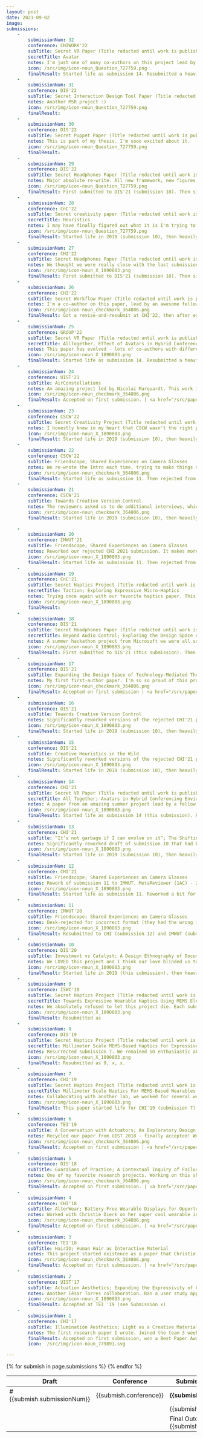 ```yaml
---
layout: post
date: 2021-09-02
image:
submissions:
    -
        submissionNum: 32
        conference: CHIWORK'22
        subTitle: Secret VR Paper (Title redacted until work is published)
        secretTitle: Avatar
        notes: I'm just one of many co-authors on this project lead by a fellow intern at Microsoft.
        icon: /src/img/icon-noun_Question_727759.png
        finalResult: Started life as submission 14. Resubmitted a heavily re-worked version to GROUP'22 (submission 25), then CHIWORK '22 (this submission).
    -
        submissionNum: 31
        conference: DIS'22
        subTitle: Secret Interaction Design Tool Paper (Title redacted until work is published)
        notes: Another MSR project :)
        icon: /src/img/icon-noun_Question_727759.png
        finalResult:
    -
        submissionNum: 30
        conference: DIS'22
        subTitle: Secret Puppet Paper (Title redacted until work is published)
        notes: This is part of my thesis. I'm sooo excited about it.
        icon: /src/img/icon-noun_Question_727759.png
        finalResult:
    -
        submissionNum: 29
        conference: DIS'22
        subTitle: Secret Headphones Paper (Title redacted until work is published)
        notes: Major absolute re-write. All new framework, new figures, new framing. Same demos, but telling a whole new story.
        icon: /src/img/icon-noun_Question_727759.png
        finalResult: First submitted to DIS'21 (submission 18). Then significantly reworked (basically a new paper), and submitted to CHI'22 (submission 27). Reworked AGAIN for DIS'22 (this submission).
    - 
        submissionNum: 28
        conference: CnC'22
        subTitle: Secret creativity paper (Title redacted until work is published)
        secretTitle: Heuristics
        notes: I may have finally figured out what it is I'm trying to say. It also turns out that what I'm trying to say is something that's interesting to the folks at CnC, so I have fairly high hopes for this one.
        icon: /src/img/icon-noun_Question_727759.png
        finalResult: Started life in 2019 (submission 10), then heavily reworked for CHI'20 (submission 13). Split into two papers with a different focus (submission 15 and 16), which went through revisions rounds at CSCW'21 where one was accepted (submission 21) and the other rejected (submission 23). CnC'22 will probably be the last attempt (this submission).
    -
        submissionNum: 27
        conference: CHI'22
        subTitle: Secret Headphones Paper (Title redacted until work is published)
        notes: We thought we were really close with the last submission so we completely rewrote this and abandoned everything we had first discussed. Just kidding but also not really.
        icon: /src/img/icon-noun_X_1890803.png
        finalResult: First submitted to DIS'21 (submission 18). Then significantly reworked (basically a new paper), and submitted to CHI'22 (this submission). Reworked AGAIN for CHIWORK'22 (submission 32).
    -
        submissionNum: 26
        conference: CHI'22
        subTitle: Secret Workflow Paper (Title redacted until work is published)
        notes: I'm a co-author on this paper, lead by an awesome fellow intern at Microsoft.
        icon: /src/img/icon-noun_checkmark_364806.png
        finalResult: Got a revise-and-resubmit at CHI'22, then after extensive work by the first author accepted!
    -
        submissionNum: 25
        conference: GROUP'22
        subTitle: Secret VR Paper (Title redacted until work is published)
        secretTitle: AllTogether, Effect of Avatars in Hybrid Conferencing Environments
        notes: This paper has evolved - lots of co-authors with different home research methodologies, and finding the balance for everyone has been an interesting challenge! Also did you know that GROUP is not double-blind??
        icon: /src/img/icon-noun_X_1890803.png
        finalResult: Started life as submission 14. Resubmitted a heavily re-worked version to GROUP'22 (this submission), then CHIWORK '22 (submission 32).
    -
        submissionNum: 24
        conference: UIST'21
        subTitle: AirConstellations
        notes: An amazing project led by Nicolai Marquardt. This work is so inspiring, and I learned so much collaborating with all of these amazing researchers. I helped design some of the interaction techniques, and contributed to sections of the paper.
        icon: /src/img/icon-noun_checkmark_364806.png
        finalResult: Accepted on first submission. | <a href="/src/papers/air-constellations.pdf">PDF</a>
    -
        submissionNum: 23
        conference: CSCW'22
        subTitle: Secret Creativity Project (Title redacted until work is published) 
        notes: I honestly knew in my heart that CSCW wasn't the right place for this paper. However, we got super lucky with the reviewers and one gave us absolutely incredible, thoughtful, detailed feedback.
        icon: /src/img/icon-noun_X_1890803.png
        finalResult: Started life in 2019 (submission 10), then heavily reworked for CHI'20 (submission 13). Split into two papers with a different focus (submission 15 and 16), which went through revisions rounds at CSCW where one was accepted (submission 21) and the other rejected (this submission). CnC'22 will probably be the last attempt (submission 28).
    -
        submissionNum: 22
        conference: CSCW'22
        subTitle: Friendscope; Shared Experiences on Camera Glasses
        notes: We re-wrote the Intro each time, trying to make things more clear. This was the best version for sure. We also got a bunch of excellent reviewer feedback, which definitely improved this paper.
        icon: /src/img/icon-noun_checkmark_364806.png
        finalResult: Started life as submission 11. Then rejected from CHI (submission 12). Reworked a bit for IMWUT (submission 20). Eventually published at CSCW'22 (this submission). Total rejections before acceptance - 3 | <a href="https://arxiv.org/abs/2112.08460">PDF</a>
    -
        submissionNum: 21
        conference: CSCW'21
        subTitle: Towards Creative Version Control
        notes: The reviewers asked us to do additional interviews, which we did. It was a great suggestion - those interviews really helped clarify our claims. 
        icon: /src/img/icon-noun_checkmark_364806.png
        finalResult: Started life in 2019 (submission 10), then heavily reworked for CHI'20 (submission 13). Split into two papers with a different focus (submission 15 and 16), which went through revisions rounds at CSCW'21 where one was accepted (this submission) and the other rejected (submission 23). CnC'22 will probably be the last attempt (submission 28). Total rejections before acceptance - 3. 

    -
        submissionNum: 20
        conference: IMWUT'21
        subTitle: Friendscope; Shared Experiences on Camera Glasses
        notes: Reworked our rejected CHI 2021 submission. It makes more sense for this conference anyway! REJECTED. The feedback was helpful, but I'll probably never submit to IMWUT again. I disliked everything about this process.
        icon: /src/img/icon-noun_X_1890803.png
        finalResult: Started life as submission 11. Then rejected from CHI (submission 12). Reworked a bit for IMWUT (this submission). Eventually published at CSCW'22, see submission 22.
    -
        submissionNum: 19
        conference: CnC'21
        subTitle: Secret Haptics Project (Title redacted until work is published)
        secretTitle: Taction; Exploring Expressive Micro-Haptics
        notes: Trying once again with our favorite haptics paper. This is definitely the best version of this paper that has ever existed, but still not good enough I guess. REJECTED, mainly because reviewers felt it was a bad fit (which is fair honestly - it was a stretch for CnC). R4 - 2, R3 - 2, R1 - 1, R2 - 2.
        icon: /src/img/icon-noun_X_1890803.png
        finalResult: 
    -
        submissionNum: 18
        conference: DIS'21
        subTitle: Secret Headphones Paper (Title redacted until work is published)
        secretTitle: Beyond Audio Control; Exploring the Design Space of Headphones as a Site for Interaction
        notes: A summer hackathon project from Microsoft we were all super excited about. Really weird scores - R4 - 2.5, R2 - 3.5, R1 - 3, R3 - 3. Seemed like it was juuuuuust about to get in.
        icon: /src/img/icon-noun_X_1890803.png
        finalResult: First submitted to DIS'21 (this submission). Then significantly reworked (basically a new paper), and submitted to CHI'22 (submission 27). Reworked AGAIN for DIS'22 (submission 29).
    -
        submissionNum: 17
        conference: DIS'21
        subTitle: Expanding the Design Space of Technology-Mediated Theatre Experiences paper.
        notes: My first first-author paper. I'm so so proud of this project, and super excited about how this work came together. It was honestly a disaster at first. About two weeks after the show closed, I moved down to Santa Monica where my laptop (with all of the user data from the audience interviews/surveys/etc) was stolen. Then, a year later (March 2020) I decided to work with another theatre group to recreate the project....3 days later everything shut down for COVID-19. It took me another 6 months to slowly iterate on a draft about the design process, which eventually became this paper.  
        icon: /src/img/icon-noun_checkmark_364806.png
        finalResult: Accepted on first submission | <a href="/src/papers/Theatre_DIS2021.pdf">PDF</a>
    -
        submissionNum: 16
        conference: DIS'21
        subTitle: Towards Creative Version Control
        notes: Significantly reworked versions of the rejected CHI'21 paper (submission x), now split into two papers. We were consistently getting feedback that the story was too messy but we had so much cool stuff to talk about so we wrote two full papers each with an entirely separate focus. R4 - 2.5, R3 - 2.5, R1 - 4, R2 - 2.
        icon: /src/img/icon-noun_X_1890803.png
        finalResult: Started life in 2019 (submission 10), then heavily reworked for CHI'20 (submission 13). Split into two papers with a different focus (submission 15 and this submission), which went through revisions rounds at CSCW'21 where one was accepted (submission 21) and the other rejected (submission 23). CnC'22 will probably be the last attempt (submission 28).
    -
        submissionNum: 15
        conference: DIS'21
        subTitle: Creative Heuristics in the Wild
        notes: Significantly reworked versions of the rejected CHI'21 paper (submission x), now split into two papers. We were consistently getting feedback that the story was too messy but we had so much cool stuff to talk about so we wrote two full papers each with an entirely separate focus. R4 - 2, R3 - 1.5, R1 - 3, R2 - 2.5.
        icon: /src/img/icon-noun_X_1890803.png
        finalResult: Started life in 2019 (submission 10), then heavily reworked for CHI'20 (submission 13). Split into two papers with a different focus (submission 16 and this submission), which went through revisions rounds at CSCW'21 where one was accepted (submission 21) and the other rejected (submission 23). CnC'22 will probably be the last attempt (submission 28).
    -
        submissionNum: 14
        conference: CHI'21
        subTitle: Secret VR Paper (Title redacted until work is published)
        secretTitle: All Together; Avatars in Hybrid Conferencing Environments to Enhance Co-presence
        notes: A paper from an amazing summer project lead by a fellow intern at Microsoft. I was asked if I wanted to contribute an hour and a half before the Abstract deadline...uh...yes???? I analyzed all the user data and wrote the user study section here. Reviews all 1.5s, so we only submitted a `thank you for your thoughtful feedback' rebuttal.
        icon: /src/img/icon-noun_X_1890803.png
        finalResult: Started life as submission 14 (this submission). Resubmitted a heavily re-worked version to GROUP'22 (submission 25), then DIS '22 (submission 30).
    -
        submissionNum: 13
        conference: CHI'21
        subTitle: “It’s not garbage if I can evolve on it”; The Shifting Purposes, Goals, and Re-Uses of Artifacts in Diverse Creative Practices
        notes: Significantly reworked draft of submission 10 that had been rejected from DIS'20. We completely changed the structure and re-wrote it three times in the week leading up to the deadline. We were SO proud of it and hoped the reviewers would love it as much as we did! Spoiler - they did not. MetaReviewer R4 - 2.5; R1 (2AC) - 3; R5 - 2.5; R2 - 3; R3 - 2. We did get this encouraging note though - "This paper was discussed extensively during the PC meeting and the ultimately had a 3rd AC added to the review." It feels nice to know your paper was under discussion.
        icon: /src/img/icon-noun_X_1890803.png
        finalResult: Started life in 2019 (submission 10), then heavily reworked for CHI'20 (this submission). Split into two papers with a different focus (submission 15 and 16), which went through revisions rounds at CSCW'21 where one was accepted (submission 21) and the other rejected (submission 23). CnC'22 will probably be the last attempt (submission 28).
    -
        submissionNum: 12
        conference: CHI'21
        subTitle: Friendscope; Shared Experiences on Camera Glasses
        notes: Rework of submission 11 to IMWUT. MetaReviewer (1AC) - 2.5; Reviewer 1 (2AC) - 3;  Reviewer 2 - 3; Reviewer 3 - 2. We're taking it as a hopeful sign for the future that the 2AC gave us a 3... No luck this time but we did make a bunch of great changes.
        icon: /src/img/icon-noun_X_1890803.png
        finalResult: Started life as submission 11. Reworked a bit for IMWUT (submission 20). Eventually published at CSCW'22, see submission 22.
    -
        submissionNum: 11
        conference: IMWUT'20
        subTitle: Friendscope; Shared Experiences on Camera Glasses
        notes: Desk-rejected for incorrect format (they had the wrong insturctions on the website, but wouldn't budge on the rejection decision).
        icon: /src/img/icon-noun_X_1890803.png
        finalResult: Resubmitted to CHI (submission 12) and IMWUT (submission 20). Eventually published at CSCW'22, see submission 22.
    -
        submissionNum: 10
        conference: DIS'20
        subTitle: Investment vs Catalyst; A Design Ethnography of Documentation in Creative Practices
        notes: We LOVED this project and I think our love blinded us to the faults in our draft. Looking over the draft now, it's clear we didn't know what story we wanted to tell, and just dumped a bunch of semi-organized user quotes on the readers. Rejected!
        icon: /src/img/icon-noun_X_1890803.png
        finalResult: Started life in 2019 (this submission), then heavily reworked for CHI'20 (submission 13). Split into two papers with a different focus (submission 15 and 16), which went through revisions rounds at CSCW'21 where one was accepted (submission 21) and the other rejected (submission 23). CnC'22 will probably be the last attempt (submission 28). 
    -
        submissionNum: 9
        conference: ISWC'19
        subTitle: Secret Haptics Project (Title redacted until work is published)
        secretTitle: Towards Expressive Wearable Haptics Using MEMS Electrostatic Actuators
        notes: We absolutely refused to let this project die. Each submission we re-wrote massive chunks of it, trying to incorporate reviewer feedback whiel still staying true to our original vision/goal. It also got shorter and shorter each time.
        icon: /src/img/icon-noun_X_1890803.png
        finalResult: Resubmitted as 
    -
        submissionNum: 8
        conference: DIS'19
        subTitle: Secret Haptics Project (Title redacted until work is published)
        secretTitle: Millimeter Scale MEMS-Based Haptics for Expressive Wearables
        notes: Resurrected submission 7. We remained SO enthusiastic about this project and sure people would love it. We were very very wrong.
        icon: /src/img/icon-noun_X_1890803.png
        finalResult: Resubmitted as 9, x, x.
    -
        submissionNum: 7
        conference: CHI'19
        subTitle: Secret Haptics Project (Title redacted until work is published)
        secretTitle: Millimeter Scale Haptics For MEMS-Based Wearables
        notes: Collaborating with another lab, we worked for several weeks to design and construct an extremely elaborate and delicate user study setup for testing something very delicate, then ran 18 participants. Ok, *running* user studies isn't my favourite part (I do like it), *analyzing* user data is my favourite part. In total our lab submitted 6 papers to CHI this year, and all 6 were rejected. Ouch!
        icon: /src/img/icon-noun_X_1890803.png
        finalResult: This paper started life for CHI'19 (submission 7). Then went to DIS'19 (submission 8), and ISWC'19 (submission 9), then CnC'21 (submission 19).
    -
        submissionNum: 6
        conference: TEI'19
        subTitle: A Conversation with Actuators; An Exploratory Design Environment for Hybrid Materials 
        notes: Recycled our paper from UIST 2018 - finally accepted! We did another user study to flesh out the world and expand our framework. I didn't help as much with this second round (mostly helped w the camera-ready and a bit with the video).
        icon: /src/img/icon-noun_checkmark_364806.png
        finalResult: Accepted on first submission | <a href="/src/papers/conversation-w-actuators.pdf">PDF</a>
    -
        submissionNum: 5
        conference: DIS'18
        subTitle: Guardians of Practice; A Contextual Inquiry of Failure-Mitigation Strategies within Creative Practices
        notes: One of my favorite research projects. Working on this shaped my thinking around all forms of creativity, and heavily influenced how I carry out research. This really sparked my interest in qualitative methods, and inspired me to imagine ways in which expertise from one creative practice can be imported into another. I helped with every aspect of this project, from original conception, study design, and interviews. This project originally started as part of a class, and we didn't decide to submit it until 24 hours before the deadline. We had no user study for this one, but I'm still very very proud of what we made. Honestly this has been the project that has most impacted my research life.
        icon: /src/img/icon-noun_checkmark_364806.png
        finalResult: Accepted on first submission. | <a href="/src/papers/Guardians_of_Practice_dis2019.pdf">PDF</a>
    -
        submissionNum: 4
        conference: CHI'18
        subTitle: AlterWear; Battery-Free Wearable Displays for Opportunistic Interactions.
        notes: Worked with Christie Dierk on her super cool wearable interfaces. Lots of circuit building and another 1-hr user study (quickly becoming my favourite part).
        icon: /src/img/icon-noun_checkmark_364806.png
        finalResult: Accepted on first submission. | <a href="/src/papers/AlterWear_chi2018.pdf">PDF</a>
    - 
        submissionNum: 3
        conference: TEI'18
        subTitle: HairIO; Human Hair as Interactive Material
        notes: This project started existence as a paper that Christie had been working on for a while, and which had been rejected from UIST. She invited Sarah and I to collaborate with her, and when the deadline was extended by two weeks, we did a major brainstorming session and re-did nearly the whole thing. As with many of our lab’s papers, this project was highly collaborative. Christie was the lead when it came to design decisions, but we all contributed to writing the code, designing the circuit, framing the paper, planning the user study, and writing the paper. I was primarily responsible for running and analyzing the user study. I also did the filming and editing of the video. We worked stupidly hard for two weeks, then got a week-long deadline extension from the organizers of TEI. This filled us with rage and loathing, energy which we redirected to completely restructure our paper and run a full user study. 
        icon: /src/img/icon-noun_checkmark_364806.png
        finalResult: Accepted on first submission. | <a href="/src/papers/HairIO-tei2018.pdf">PDF</a>
    -
        submissionNum: 2
        conference: UIST'17
        subTitle: Actuation Aesthetics; Expanding the Expressivity of Computational Materials in Time-based Mediums
        notes: Another César Torres collaboration. Ran a user study approximately.....four days before the deadline? This one was rough.
        icon: /src/img/icon-noun_X_1890803.png
        finalResult: Accepted at TEI '19 (see Submission x)
    -
        submissionNum: 1
        conference: CHI'17
        subTitle: Illumination Aesthetics; Light as a Creative Material within Computational Design.
        notes: The first research paper I wrote. Joined the team 3 weeks before the CHI deadline. My personal contribution involved running and analyzing the user study - César trained me up with a few days left before the deadline. I was also responsible for synthesizing themes and writing the user study section of the paper (which was later specifically identified by reviewers as high quality). Jumping right into this project was an awesome way to get started with research. If you have a chance, I highly recommend getting involved with existing research when you start. I picked up a bunch of new skills and it really helped to get my hands dirty (so to speak) working on a research project. 
        finalResult: Accepted on first submission, won a Best Paper Award. | <a href="/src/papers/IlluminationAesthetics-chi2017.pdf">PDF</a>
        icon:  /src/img/icon-noun_779891.svg

---
```

<!-- 
X: /src/img/icon-noun_X_1890803.png>
Question mark: /src/img/icon-noun_Question_727759.png
Award: /src/img/icon-noun_779891.svg
Check mark: /src/img/icon-noun_checkmark_364806.png
-->

<table class='submissions' style="width:100%">
<thead>
  <tr>
    <th width="5%">Draft</th>
    <th width="10%">Conference</th>
    <th width="85%">Submission title</th>
    <th width="5%">Result</th>
  </tr>
</thead>
<tbody>
{% for submish in page.submissions %}
  <tr>
    <td>#{{submish.submissionNum}}</td>
    <td>{{submish.conference}}</td>
    <td><b>{{submish.subTitle}}</b></td>
    <td><img src="{{ submish.icon }}" style="width:25px"/> </td>
  </tr>
  <tr>
    <td></td>
    <td></td>
    <td colspan="2">{{submish.notes}}</td>
  </tr>
  <tr>
    <td></td>
    <td></td>
    <td colspan="2">Final Outcome: {{submish.finalResult}}</td>
  </tr>
{% endfor %}

</tbody>
</table>


